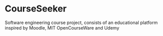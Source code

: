 # CourseSeeker
Software engineering course project, consists of an educational platform inspired by Moodle, MIT OpenCourseWare and Udemy
